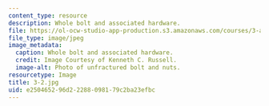 ```yaml
---
content_type: resource
description: Whole bolt and associated hardware.
file: https://ol-ocw-studio-app-production.s3.amazonaws.com/courses/3-a27-case-studies-in-forensic-metallurgy-fall-2007/e250465296d22288098179c2ba23efbc_3-2.jpg
file_type: image/jpeg
image_metadata:
  caption: Whole bolt and associated hardware.
  credit: Image Courtesy of Kenneth C. Russell.
  image-alt: Photo of unfractured bolt and nuts.
resourcetype: Image
title: 3-2.jpg
uid: e2504652-96d2-2288-0981-79c2ba23efbc
---
```

